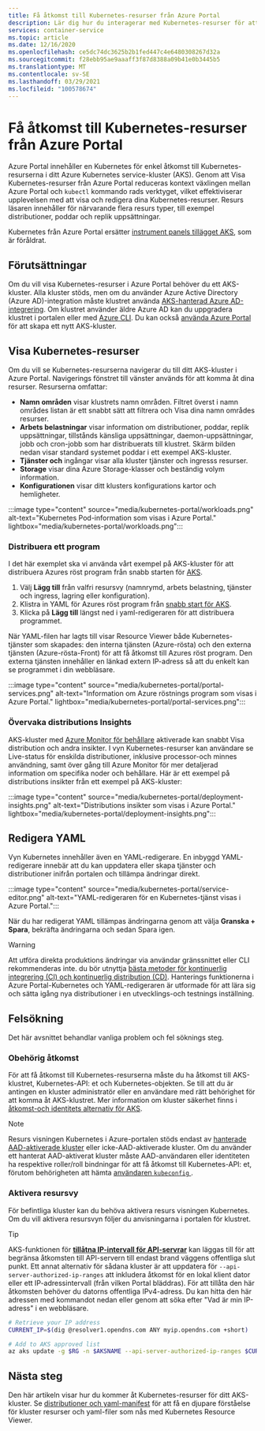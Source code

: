 ```yaml
---
title: Få åtkomst till Kubernetes-resurser från Azure Portal
description: Lär dig hur du interagerar med Kubernetes-resurser för att hantera ett Azure Kubernetes service (AKS)-kluster från Azure Portal.
services: container-service
ms.topic: article
ms.date: 12/16/2020
ms.openlocfilehash: ce5dc74dc3625b2b1fed447c4e6480308267d32a
ms.sourcegitcommit: f28ebb95ae9aaaff3f87d8388a09b41e0b3445b5
ms.translationtype: MT
ms.contentlocale: sv-SE
ms.lasthandoff: 03/29/2021
ms.locfileid: "100578674"
---
```

# <a name="access-kubernetes-resources-from-the-azure-portal"></a>Få åtkomst till Kubernetes-resurser från Azure Portal

Azure Portal innehåller en Kubernetes för enkel åtkomst till Kubernetes-resurserna i ditt Azure Kubernetes service-kluster (AKS). Genom att Visa Kubernetes-resurser från Azure Portal reduceras kontext växlingen mellan Azure Portal och `kubectl` kommando rads verktyget, vilket effektiviserar upplevelsen med att visa och redigera dina Kubernetes-resurser. Resurs läsaren innehåller för närvarande flera resurs typer, till exempel distributioner, poddar och replik uppsättningar.

Kubernetes från Azure Portal ersätter [instrument panels tillägget AKS][kubernetes-dashboard], som är föråldrat.

## <a name="prerequisites"></a>Förutsättningar

Om du vill visa Kubernetes-resurser i Azure Portal behöver du ett AKS-kluster. Alla kluster stöds, men om du använder Azure Active Directory (Azure AD)-integration måste klustret använda [AKS-hanterad Azure AD-integrering][aks-managed-aad]. Om klustret använder äldre Azure AD kan du uppgradera klustret i portalen eller med [Azure CLI][cli-aad-upgrade]. Du kan också [använda Azure Portal][portal-cluster] för att skapa ett nytt AKS-kluster.

## <a name="view-kubernetes-resources"></a>Visa Kubernetes-resurser

Om du vill se Kubernetes-resurserna navigerar du till ditt AKS-kluster i Azure Portal. Navigerings fönstret till vänster används för att komma åt dina resurser. Resurserna omfattar:

- **Namn områden** visar klustrets namn områden. Filtret överst i namn områdes listan är ett snabbt sätt att filtrera och Visa dina namn områdes resurser.
- **Arbets belastningar** visar information om distributioner, poddar, replik uppsättningar, tillstånds känsliga uppsättningar, daemon-uppsättningar, jobb och cron-jobb som har distribuerats till klustret. Skärm bilden nedan visar standard systemet poddar i ett exempel AKS-kluster.
- **Tjänster och** ingångar visar alla kluster tjänster och ingresss resurser.
- **Storage** visar dina Azure Storage-klasser och beständig volym information.
- **Konfigurationen** visar ditt klusters konfigurations kartor och hemligheter.

:::image type="content" source="media/kubernetes-portal/workloads.png" alt-text="Kubernetes Pod-information som visas i Azure Portal." lightbox="media/kubernetes-portal/workloads.png":::

### <a name="deploy-an-application"></a>Distribuera ett program

I det här exemplet ska vi använda vårt exempel på AKS-kluster för att distribuera Azures röst program från snabb starten för [AKS][portal-quickstart].

1. Välj **Lägg till** från valfri resursvy (namnrymd, arbets belastning, tjänster och ingress, lagring eller konfiguration).
1. Klistra in YAML för Azures röst program från [snabb start för AKS][portal-quickstart].
1. Klicka på **Lägg till** längst ned i yaml-redigeraren för att distribuera programmet. 

När YAML-filen har lagts till visar Resource Viewer både Kubernetes-tjänster som skapades: den interna tjänsten (Azure-rösta) och den externa tjänsten (Azure-rösta-Front) för att få åtkomst till Azures röst program. Den externa tjänsten innehåller en länkad extern IP-adress så att du enkelt kan se programmet i din webbläsare.

:::image type="content" source="media/kubernetes-portal/portal-services.png" alt-text="Information om Azure röstnings program som visas i Azure Portal." lightbox="media/kubernetes-portal/portal-services.png":::

### <a name="monitor-deployment-insights"></a>Övervaka distributions Insights

AKS-kluster med [Azure Monitor för behållare][enable-monitor] aktiverade kan snabbt Visa distribution och andra insikter. I vyn Kubernetes-resurser kan användare se Live-status för enskilda distributioner, inklusive processor-och minnes användning, samt över gång till Azure Monitor för mer detaljerad information om specifika noder och behållare. Här är ett exempel på distributions insikter från ett exempel på AKS-kluster:

:::image type="content" source="media/kubernetes-portal/deployment-insights.png" alt-text="Distributions insikter som visas i Azure Portal." lightbox="media/kubernetes-portal/deployment-insights.png":::

## <a name="edit-yaml"></a>Redigera YAML

Vyn Kubernetes innehåller även en YAML-redigerare. En inbyggd YAML-redigerare innebär att du kan uppdatera eller skapa tjänster och distributioner inifrån portalen och tillämpa ändringar direkt.

:::image type="content" source="media/kubernetes-portal/service-editor.png" alt-text="YAML-redigeraren för en Kubernetes-tjänst visas i Azure Portal.":::

När du har redigerat YAML tillämpas ändringarna genom att välja **Granska + Spara**, bekräfta ändringarna och sedan Spara igen.

>[!WARNING]
> Att utföra direkta produktions ändringar via användar gränssnittet eller CLI rekommenderas inte. du bör utnyttja [bästa metoder för kontinuerlig integrering (CI) och kontinuerlig distribution (CD)](kubernetes-action.md). Hanterings funktionerna i Azure Portal-Kubernetes och YAML-redigeraren är utformade för att lära sig och sätta igång nya distributioner i en utvecklings-och testnings inställning.

## <a name="troubleshooting"></a>Felsökning

Det här avsnittet behandlar vanliga problem och fel söknings steg.

### <a name="unauthorized-access"></a>Obehörig åtkomst

För att få åtkomst till Kubernetes-resurserna måste du ha åtkomst till AKS-klustret, Kubernetes-API: et och Kubernetes-objekten. Se till att du är antingen en kluster administratör eller en användare med rätt behörighet för att komma åt AKS-klustret. Mer information om kluster säkerhet finns i [åtkomst-och identitets alternativ för AKS][concepts-identity].

>[!NOTE]
> Resurs visningen Kubernetes i Azure-portalen stöds endast av [hanterade AAD-aktiverade kluster](managed-aad.md) eller icke-AAD-aktiverade kluster. Om du använder ett hanterat AAD-aktiverat kluster måste AAD-användaren eller identiteten ha respektive roller/roll bindningar för att få åtkomst till Kubernetes-API: et, förutom behörigheten att hämta [användaren `kubeconfig` ](control-kubeconfig-access.md).

### <a name="enable-resource-view"></a>Aktivera resursvy

För befintliga kluster kan du behöva aktivera resurs visningen Kubernetes. Om du vill aktivera resursvyn följer du anvisningarna i portalen för klustret.

> [!TIP]
> AKS-funktionen för [**tillåtna IP-intervall för API-servrar**](api-server-authorized-ip-ranges.md) kan läggas till för att begränsa åtkomsten till API-servern till endast brand väggens offentliga slut punkt. Ett annat alternativ för sådana kluster är att uppdatera för `--api-server-authorized-ip-ranges` att inkludera åtkomst för en lokal klient dator eller ett IP-adressintervall (från vilken Portal bläddras). För att tillåta den här åtkomsten behöver du datorns offentliga IPv4-adress. Du kan hitta den här adressen med kommandot nedan eller genom att söka efter "Vad är min IP-adress" i en webbläsare.
```bash
# Retrieve your IP address
CURRENT_IP=$(dig @resolver1.opendns.com ANY myip.opendns.com +short)

# Add to AKS approved list
az aks update -g $RG -n $AKSNAME --api-server-authorized-ip-ranges $CURRENT_IP/32

```

## <a name="next-steps"></a>Nästa steg

Den här artikeln visar hur du kommer åt Kubernetes-resurser för ditt AKS-kluster. Se [distributioner och yaml-manifest][deployments] för att få en djupare förståelse för kluster resurser och yaml-filer som nås med Kubernetes Resource Viewer.

<!-- LINKS - internal -->
[kubernetes-dashboard]: kubernetes-dashboard.md
[concepts-identity]: concepts-identity.md
[portal-quickstart]: kubernetes-walkthrough-portal.md#run-the-application
[deployments]: concepts-clusters-workloads.md#deployments-and-yaml-manifests
[aks-managed-aad]: managed-aad.md
[cli-aad-upgrade]: managed-aad.md#upgrading-to-aks-managed-azure-ad-integration
[enable-monitor]: ../azure-monitor/containers/container-insights-enable-existing-clusters.md
[portal-cluster]: kubernetes-walkthrough-portal.md